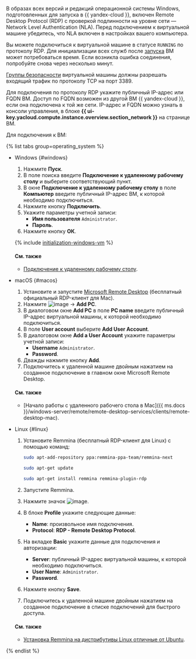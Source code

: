 В образах всех версий и редакций операционной системы Windows, подготовленных для запуска в {{ yandex-cloud }}, включен Remote Desktop Protocol (RDP) с проверкой подлинности на уровне сети — Network Level Authentication (NLA). Перед подключением к виртуальной машине убедитесь, что NLA включен в настройках вашего компьютера.

Вы можете подключиться к виртуальной машине в статусе `RUNNING` по протоколу RDP. Для инициализации всех служб после [запуска](../compute/operations/vm-control/vm-stop-and-start.md#start) ВМ может потребоваться время. Если возникла ошибка соединения, попробуйте снова через несколько минут.

[Группы безопасности](../vpc/concepts/security-groups.md) виртуальной машины должны разрешать входящий трафик по протоколу TCP на порт 3389.

Для подключения по протоколу RDP укажите публичный IP-адрес или FQDN ВМ. Доступ по FQDN возможен из другой ВМ {{ yandex-cloud }}, если она подключена к той же сети. IP-адрес и FQDN можно узнать в консоли управления, в блоке **{{ ui-key.yacloud.compute.instance.overview.section_network }}** на странице ВМ.

Для подключения к ВМ:

{% list tabs group=operating_system %}

- Windows {#windows}

  1. Нажмите **Пуск**.
  1. В поле поиска введите **Подключение к удаленному рабочему столу** и выберите соответствующий пункт.
  1. В окне **Подключение к удаленному рабочему столу** в поле **Компьютер** введите публичный IP-адрес ВМ, к которой необходимо подключиться.
  1. Нажмите кнопку **Подключить**.
  1. Укажите параметры учетной записи:
     * **Имя пользователя** `Administrator`.
     * **Пароль**.
  1. Нажмите кнопку **ОК**.

  {% include [initialization-windows-vm](initialization-windows-vm.md) %}

  #### См. также

  * [Подключение к удаленному рабочему столу](https://support.microsoft.com/ru-ru/help/17463/windows-7-connect-to-another-computer-remote-desktop-connection).

- macOS {#macos}

  1. Установите и запустите [Microsoft Remote Desktop](https://itunes.apple.com/ru/app/microsoft-remote-desktop/id1295203466) (бесплатный официальный RDP-клиент для Mac).
  1. Нажмите ![image](../_assets/plus.svg) → **Add PC**.
  1. В диалоговом окне **Add PC** в поле **PC name** введите публичный IP-адрес виртуальной машины, к которой необходимо подключиться.
  1. В поле **User account** выберите **Add User Account**.
  1. В диалоговом окне **Add a User Account** укажите параметры учетной записи:
     * **Username** `Administrator`.
     * **Password**.
  1. Дважды нажмите кнопку **Add**.
  1. Подключитесь к удаленной машине двойным нажатием на созданное подключение в главном окне Microsoft Remote Desktop.

  #### См. также

  * [Начало работы с удаленного рабочего стола в Mac]({{ ms.docs }}/windows-server/remote/remote-desktop-services/clients/remote-desktop-mac).

- Linux {#linux}

  1. Установите Remmina (бесплатный RDP-клиент для Linux) с помощью команд:

     ```bash
     sudo apt-add-repository ppa:remmina-ppa-team/remmina-next
     ```

     ```bash
     sudo apt-get update
     ```

     ```bash
     sudo apt-get install remmina remmina-plugin-rdp
     ```

  1. Запустите Remmina.
  1. Нажмите значок ![image](../_assets/plus.svg).
  1. В блоке **Profile** укажите следующие данные:
     * **Name**: произвольное имя подключения.
     * **Protocol**: **RDP - Remote Desktop Protocol**.
  1. На вкладке **Basic** укажите данные для подключения и авторизации:
     * **Server**: публичный IP-адрес виртуальной машины, к которой необходимо подключиться.
     * **User Name**: `Administrator`.
     * **Password**.
  1. Нажмите кнопку **Save**.
  1. Подключитесь к удаленной машине двойным нажатием на созданное подключение в списке подключений для быстрого доступа.

  #### См. также

  * [Установка Remmina на дистрибутивы Linux отличные от Ubuntu](https://remmina.org/how-to-install-remmina/).

{% endlist %}
